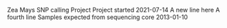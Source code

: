 Zea Mays SNP calling Project
Project started 2021-07-14
A new line here
A fourth line
Samples expected from sequencing core 2013-01-10
